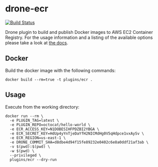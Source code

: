 # drone-ecr

[![Build Status](http://beta.drone.io/api/badges/drone-plugins/drone-ecr/status.svg)](http://beta.drone.io/drone-plugins/drone-ecr)

Drone plugin to build and publish Docker images to AWS EC2 Container Registry. For the usage information and a listing of the available options please take a look at [the docs](DOCS.md).

## Docker

Build the docker image with the following commands:

```
docker build --rm=true -t plugins/ecr .
```

## Usage

Execute from the working directory:

```
docker run --rm \
  -e PLUGIN_TAG=latest \
  -e PLUGIN_REPO=octocat/hello-world \
  -e ECR_ACCESS_KEY=N1DOBESIHFPDZBI2YBGA \
  -e ECR_SECRET_KEY=HdUp4yYnTjeDaYfH2NICMdHg0V5qHdpce1vxAySv \
  -e ECR_REGION=us-east-1 \
  -e DRONE_COMMIT_SHA=d8dbe4d94f15fe89232e0402c6e8a0ddf21af3ab \
  -v $(pwd):$(pwd) \
  -w $(pwd) \
  --privileged \
  plugins/ecr --dry-run
```
